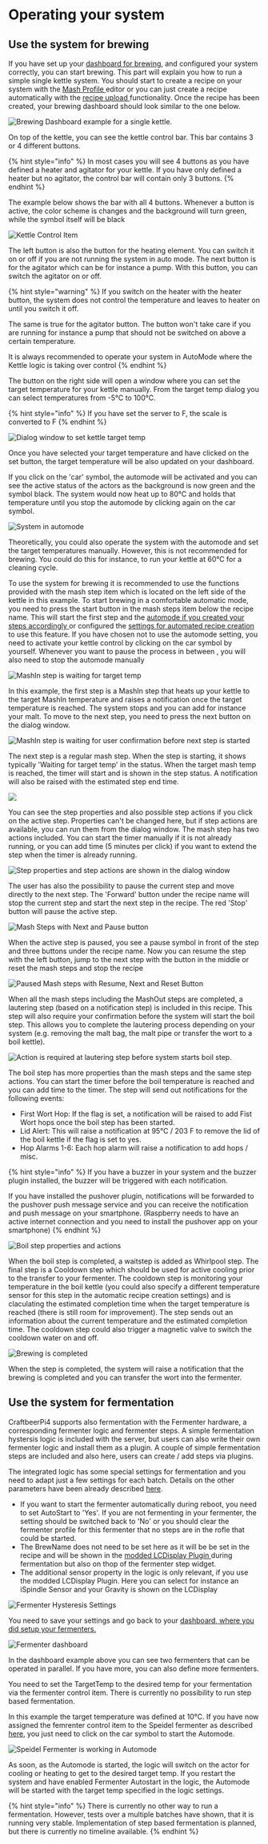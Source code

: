 # Operating your system

## Use the system for brewing

If you have set up your [dashboard for brewing](craftbeerpi-4-server/dashboard.md#creating-a-simple-single-kettle-brew-dashboard), and configured your system correctly, you can start brewing. This part will explain you how to run a simple single kettle system. You should start to create a recipe on your system with the [Mash Profile ](craftbeerpi-4-server/mash-profile.md#write-your-first-simple-recipe)editor or you can just create a recipe automatically with the [recipe upload ](craftbeerpi-4-server/recipe-upload.md#overview)functionality. Once the recipe has been created, your brewing dashboard should look similar to the one below.

![Brewing Dashboard example for a single kettle.](../.gitbook/assets/cbpi4-operating-brewing.png)

On top of the kettle, you can see the kettle control bar. This bar contains 3 or 4 different buttons.

{% hint style="info" %}
In most cases you will see 4 buttons as you have defined a heater and agitator for your kettle. If you have only defined a heater but no agitator, the control bar will contain only 3 buttons.
{% endhint %}

The example below shows the bar with all 4 buttons. Whenever a button is active, the color scheme is changes and the background will turn green, while the symbol itself will be black

![Kettle Control Item](<../.gitbook/assets/cbpi4-operating-kettle control.png>)

The left button is also the button for the heating element. You can switch it on or off if you are not running the system in auto mode. The next button is for the agitator which can be for instance a pump. With this button, you can switch the agitator on or off.&#x20;

{% hint style="warning" %}
If you switch on the heater with the heater button, the system does not control the temperature and leaves to heater on until you switch it off.&#x20;

The same is true for the agitator button. The button won't take care if you are running for instance a pump that should not be switched on above a certain temperature.

It is always recommended to operate your system in AutoMode where the Kettle logic is taking over control&#x20;
{% endhint %}

The button on the right side will open a window where you can set the target temperature for your kettle manually. From the target temp dialog you can select temperatures from -5°C to 100°C.&#x20;

{% hint style="info" %}
If you have set the server to F, the scale is converted to F
{% endhint %}

![Dialog window to set kettle target temp](<../.gitbook/assets/cbpi4-operating-set-target (1).png>)

Once you have selected your target temperature and have clicked on the set button, the target temperature will be also updated on your dashboard.

If you click on the 'car' symbol, the automode will be activated and you can see the active status of the actors as the background is now green and the symbol black. The system would now heat up to 80°C and holds that temperature until you stop the automode by clicking again on the car symbol.

![System in automode](../.gitbook/assets/cbpi4-operating-automode.png)

Theoretically, you could also operate the system with the automode and set the target temperatures manually. However, this is not recommended for brewing. You could do this for instance, to run your kettle at 60°C for a cleaning cycle.

To use the system for brewing it is recommended to use the functions provided with the mash step item which is located on the left side of the kettle in this example. To start brewing in a comfortable automatic mode, you need to press the start button in the mash steps item below the recipe name. This will start the first step and the [automode if you created your steps accordingly ](craftbeerpi-4-server/mash-profile.md)or configured the [settings for automated recipe creation](craftbeerpi-4-server/recipe-upload.md#define-your-default-recipe-creation-settings) to use this feature. If you have chosen not to use the automode setting, you need to activate your kettle control by clicking on the car symbol by yourself. Whenever you want to pause the process in between , you will also need to stop the automode manually

![MashIn step is waiting for target temp](../.gitbook/assets/cbpi4-operatirng-brewing\_1.png)

In this example, the first step is a MashIn step that heats up your kettle to the target MashIn temperature and raises a notification once the target temperature is reached. The system stops and you can add for instance your malt. To move to the next step, you need to press the next button on the dialog window.

![MashIn step is waiting for user confirmation before next step is started](../.gitbook/assets/cbpi4-operatirng-brewing\_2.png)

The next step is a regular mash step. When the step is starting, it shows typically 'Waiting for target temp' in the status. When the target mash temp is reached, the timer will start and is shown in the step status. A notification will also be raised with the estimated step end time.

![](../.gitbook/assets/cbpi4-operatirng-brewing\_3.png)

You can see the step properties and also possible step actions if you click on the active step. Properties can't be changed here, but if step actions are available, you can run them from the dialog window. The mash step has two actions included. You can start the timer manually if it is not already running, or you can add time (5 minutes per click) if you want to extend the step when the timer is already running.

![Step properties and step actions are shown in the dialog window](../.gitbook/assets/cbpi4-operating-step-actions.png)

The user has also the possibility to pause the current step and move directly to the next step. The 'Forward' button under the recipe name will stop the current step and start the next step in the recipe. The red 'Stop' button will pause the active step.

![Mash Steps with Next and Pause button](../.gitbook/assets/cbpi4-operating-stepbuttons.png)

When the active step is paused, you see a pause symbol in front of the step and three buttons under the recipe name. Now you can resume the step with the left button, jump to the next step with the button in the middle or reset the mash steps and stop the recipe

![Paused Mash steps with Resume, Next and Reset Button](../.gitbook/assets/cbpi4-operating-stepbuttons2.png)

When all the mash steps including the MashOut steps are completed, a lautering step (based on a notification step) is included in this recipe. This step will also require your confirmation before the system will start the boil step. This allows you to complete the lautering process depending on your system (e.g. removing the malt bag, the malt pipe or transfer the wort to a boil kettle).

![Action is required at lautering step before system starts boil step.](../.gitbook/assets/cbpi4-operating-lautering.png)

The boil step has more properties than the mash steps and the same step actions. You can start the timer before the boil temperature is reached and you can add time to the timer. The step will send out notifications for the following events:

* First Wort Hop: If the flag is set, a notification will be raised to add Fist Wort hops once the boil step has been started.
* Lid Alert: This will raise a notification at 95°C / 203 F to remove the lid of the boil kettle if the flag is set to yes.
* Hop Alarms 1-6: Each hop alarm will raise a notification to add hops / misc.

{% hint style="info" %}
If you have a buzzer in your system and the buzzer plugin installed, the buzzer will be triggered with each notification.

If you have installed the pushover plugin, notifications will be forwarded to the pushover push message service and you can receive the notification and push message on your smartphone. (Raspberry needs to have an active internet connection and you need to install the pushover app on your smartphone)
{% endhint %}

![Boil step properties and actions](../.gitbook/assets/cbpi4-operating-boil.png)

When the boil step is completed, a waitstep is added as Whirlpool step. The final step is a Cooldown step which should be used for active cooling prior to the transfer to your fermenter. The cooldown step is monitoring your temperature in the boil kettle (you could also specify a different temperature sensor for this step in the automatic recipe creation settings) and is claculating the estimated completion time when the target temperature is reached (there is still room for improvement). The step sends out an information about the current temperature and the estimated completion time. The cooldown step could also trigger a magnetic valve to switch the cooldown water on and off.

![Brewing is completed](../.gitbook/assets/cbpi4-operating-completed.png)

When the step is completed, the system will raise a notification that the brewing is completed and you can transfer the wort into the fermenter.

## Use the system for fermentation

CraftbeerPi4 supports also fermentation with the Fermenter hardware, a corresponding fermenter logic and fermenter steps. A simple fermentation hystersis logic is included with the server, but users can also write their own fermenter logic and install them as a plugin. A couple of simple fermentation steps are included and also here, users can create / add steps via plugins.

The integrated logic has some special settings for fermentation and you need to adapt just a few settings for each batch. Details on the other parameters have been already described [here](craftbeerpi-4-server/hardware.md#setting-up-the-hardware-for-fermentation).

* If you want to start the fermenter automatically during reboot, you need to set AutoStart to 'Yes'. If you are not fermenting in your fermenter, the setting should be switched back to 'No' or you should clear the fermenter profile for this fermenter that no steps are in the rofle that could be started.
* The BrewName does not need to be set here as it will  be be set in the recipe and will be shown in the [modded LCDisplay Plugin ](https://github.com/avollkopf/cbpi4-LCDisplay)during fermentation but also on thop of the fermenter step widget.
* The additional sensor property in the logic is only relevant, if you use the modded LCDisplay Plugin. Here you can select for instance an iSpindle Sensor and your Gravity is shown on the LCDisplay

![Fermenter Hysteresis Settings](../.gitbook/assets/cbpi4-operating-fermenter-hysteresis.png)

You need to save your settings and go back to your [dashboard, where you did setup your fermenters.](craftbeerpi-4-server/dashboard.md#creating-a-simple-fermenter-dashboard)

![Fermenter dashboard](../.gitbook/assets/cbpi4-operating-fermenter.png)

In the dashboard example above you can see two fermenters that can be operated in parallel. If you have more, you can also define more fermenters.

You need to set the TargetTemp to the desired temp for your fermentation via the fermenter control item. There is currently no possibility to run step based fermentation.&#x20;

In this example the target temperature was defined at 10°C. If you have now assigned the femrenter control item to the Speidel fermenter as described [here](craftbeerpi-4-server/dashboard.md#creating-a-simple-fermenter-dashboard), you just need to click on the car symbol to start the Automode.

![Speidel Fermenter is working in Automode](../.gitbook/assets/cbpi4-operating-fermenter-automode.png)

As soon, as the Automode is started, the logic will switch on the actor for cooling or heating to get to the desired target temp. If you restart the system and have enabled Fermenter Autostart in the logic, the Automode will be started with the target temp specified in the logic settings.

{% hint style="info" %}
There is currently no other way to run a fermentation. However, tests over a multiple batches have shown, that it is running very stable. Implementation of step based fermentation is planned, but there is currently no timeline available.
{% endhint %}
